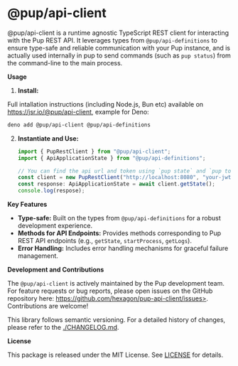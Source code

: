 # @pup/api-client

@pup/api-client is a runtime agnostic TypeScript REST client for interacting
with the Pup REST API. It leverages types from `@pup/api-definitions` to ensure
type-safe and reliable communication with your Pup instance, and is actually
used internally in pup to send commands (such as `pup status`) from the
command-line to the main process.

**Usage**

1. **Install:**

Full intallation instructions (including Node.js, Bun etc) available on
<https://jsr.io/@pup/api-client>, example for Deno:

```bash
deno add @pup/api-client @pup/api-definitions
```

2. **Instantiate and Use:**

   ```typescript
   import { PupRestClient } from "@pup/api-client";
   import { ApiApplicationState } from "@pup/api-definitions";

   // You can find the api url and token using `pup state` and `pup token` on the cli
   const client = new PupRestClient("http://localhost:8080", "your-jwt-secret");
   const response: ApiApplicationState = await client.getState();
   console.log(respose);
   ```

**Key Features**

- **Type-safe:** Built on the types from `@pup/api-definitions` for a robust
  development experience.
- **Methods for API Endpoints:** Provides methods corresponding to Pup REST API
  endpoints (e.g., `getState`, `startProcess`, `getLogs`).
- **Error Handling:** Includes error handling mechanisms for graceful failure
  management.

**Development and Contributions**

The `@pup/api-client` is actively maintained by the Pup development team. For
feature requests or bug reports, please open issues on the GitHub repository
here: https://github.com/hexagon/pup-api-client/issues>. Contributions are
welcome!

This library follows semantic versioning. For a detailed history of changes,
please refer to the [./CHANGELOG.md](CHANGELOG.md).

**License**

This package is released under the MIT License. See [LICENSE](LICENSE) for
details.
